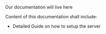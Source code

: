 Our documentation will live here

Content of this documentation shall include: 
- Detailed Guide on how to setup the server
